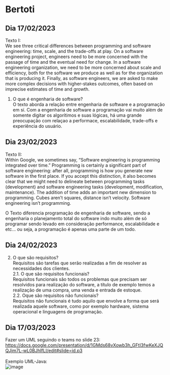 # Bertoti

## Dia 17/02/2023</br>
Texto I:</br>
We see three critical differences between programming and software engineering: time, scale, and the trade-offs at play.   On a software engineering project, engineers need to be more concerned with the passage of time and the eventual need for change. In a software engineering organization, we need to be more concerned about scale and efficiency, both for the software we produce as well as for the organization that is producing it. Finally, as software engineers, we are asked to make more complex decisions with higher-stakes outcomes, often based on imprecise estimates of time and growth.

1. O que é engenharia de software?</br>
O texto aborda a relação entre engenharia de software e a programação em sí. Com a engenharia de software a programação vai muito além de somente digitar os algorítimos e suas lógicas, há uma grande preocupação com relaçao a performace, escalabilidade, trade-offs e experiência do usuário.

## Dia 23/02/2023</br>
Texto II:</br>
Within Google, we sometimes say, “Software engineering is programming integrated over time.” Programming  is certainly a significant part of software engineering: after all, programming is how you generate new software in the first place. If you accept this distinction, it also becomes clear that we might need to delineate between programming tasks (development) and software engineering tasks (development, modification, maintenance). The addition of time adds an important new dimension to programming. Cubes aren’t squares, distance isn’t velocity. Software engineering isn’t programming.

O Texto diferencia programação de engenharia de software, sendo a engenharia o planejamento total do software indo muito além de só programar sendo levado em consideração performance, escalabilidade e etc... ou seja, a programação é apenas uma parte de um todo.

## Dia 24/02/2023
2. O que são requisitos?</br>
Requisitos são tarefas que serão realizadas a fim de resolver as necessidades dos clientes.</br>
2.1. O que são requisitos funcionais?</br>
Requisitos funcionais são todos os problemas que precisam ser resolvidos para realização do software, a título de exemplo temos a realização de uma compra, uma venda e entrada de estoque.</br>
2.2. Oque são requisitos não funcionais?</br>
Requisitos não funcionais é tudo aquilo que envolve a forma que será realizada aquele software, como por exemplo hardware, sistema operacional e linguagens de programação.

## Dia 17/03/2023
Fazer um UML seguindo o teams no slide 23: </br>
https://docs.google.com/presentation/d/1GMds68vXowb3h_GFtI3fwKeXJQQJjm7L-wL0BJhIfLI/edit#slide=id.p3</br>
</br>
Exemplo UML-Java: </br>
![image](https://user-images.githubusercontent.com/111640323/236446392-faf47d90-6631-4cc0-a7d6-ef54e5938ee0.png)</br>
</br>



